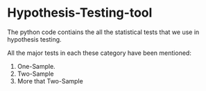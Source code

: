 # Hypothesis-Testing-tool

The python code contiains the all the statistical tests that we use in hypothesis testing. 

All the major tests in each these category have been mentioned:

1) One-Sample.
2) Two-Sample
3) More that Two-Sample
